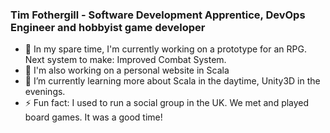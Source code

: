 ### Tim Fothergill - Software Development Apprentice, DevOps Engineer and hobbyist game developer

<!--
**TimothyFothergill/TimothyFothergill** is a ✨ _special_ ✨ repository because its `README.md` (this file) appears on your GitHub profile.

Here are some ideas to get you started:

- 🔭 I’m currently working on ...
- 🌱 I’m currently learning ...
- 👯 I’m looking to collaborate on ...
- 🤔 I’m looking for help with ...
- 💬 Ask me about ...
- 📫 How to reach me: ...
- 😄 Pronouns: ...
- ⚡ Fun fact: ...
-->

- 🔭 In my spare time, I'm currently working on a prototype for an RPG. Next system to make: Improved Combat System.
- 🔭 I'm also working on a personal website in Scala
- 🌱 I’m currently learning more about Scala in the daytime, Unity3D in the evenings.
- ⚡ Fun fact: I used to run a social group in the UK. We met and played board games. It was a good time!
